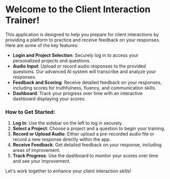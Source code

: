 # Welcome to the Client Interaction Trainer!

This application is designed to help you prepare for client interactions by providing a platform to practice and receive feedback on your responses. Here are some of the key features:

- **Login and Project Selection**: Securely log in to access your personalized projects and questions.
- **Audio Input**: Upload or record audio responses to the provided questions. Our advanced AI system will transcribe and analyze your responses.
- **Feedback and Scoring**: Receive detailed feedback on your responses, including scores for truthfulness, fluency, and communication skills.
- **Dashboard**: Track your progress over time with an interactive dashboard displaying your scores.

### How to Get Started:
1. **Log In**: Use the sidebar on the left to log in securely.
2. **Select a Project**: Choose a project and a question to begin your training.
3. **Record or Upload Audio**: Either upload a pre-recorded audio file or record a new response directly within the app.
4. **Receive Feedback**: Get detailed feedback on your response, including areas of improvement.
5. **Track Progress**: Use the dashboard to monitor your scores over time and see your improvement.

Let's work together to enhance your client interaction skills!
